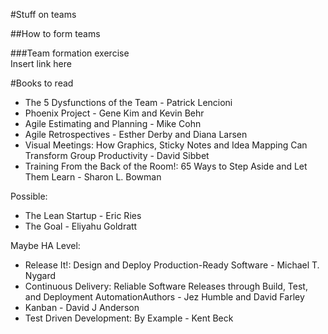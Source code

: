 #Stuff on teams

##How to form teams

###Team formation exercise  
Insert link here

#Books to read
* The 5 Dysfunctions of the Team - Patrick Lencioni
* Phoenix Project - Gene Kim and Kevin Behr
* Agile Estimating and Planning - Mike Cohn
* Agile Retrospectives - Esther Derby and Diana Larsen
* Visual Meetings: How Graphics, Sticky Notes and Idea Mapping Can Transform Group Productivity - David Sibbet
* Training From the Back of the Room!: 65 Ways to Step Aside and Let Them Learn - Sharon L. Bowman

Possible:
* The Lean Startup - Eric Ries
* The Goal - Eliyahu Goldratt

Maybe HA Level:
* Release It!: Design and Deploy Production-Ready Software - Michael T. Nygard
* Continuous Delivery: Reliable Software Releases through Build, Test, and Deployment AutomationAuthors - Jez Humble and David Farley
* Kanban - David J Anderson
* Test Driven Development: By Example - Kent Beck
